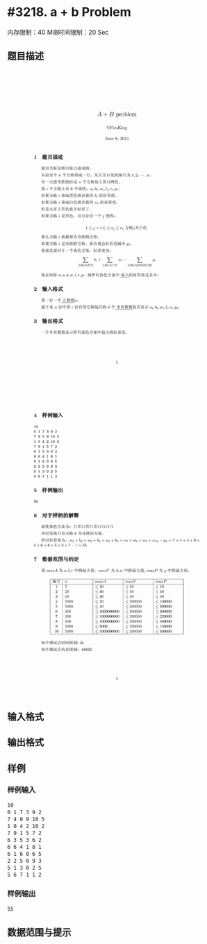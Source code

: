 # #3218. a + b Problem

内存限制：40 MiB时间限制：20 Sec

## 题目描述

![](upload/201306/problem-0(1).jpg)

![](upload/201306/problem-1(1).jpg)

## 输入格式

## 输出格式

## 样例

### 样例输入

    
    10
    0 1 7 3 9 2
    7 4 0 9 10 5
    1 0 4 2 10 2
    7 9 1 5 7 2
    6 3 5 3 6 2
    6 6 4 1 8 1
    6 1 6 0 6 5
    2 2 5 0 9 3
    5 1 3 0 2 5
    5 6 7 1 1 2
    

### 样例输出

    
    55
    

## 数据范围与提示
